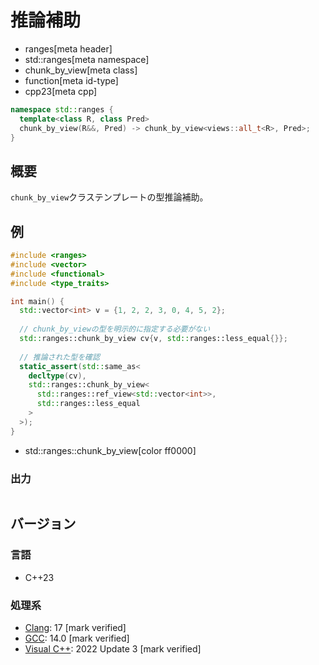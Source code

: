 # 推論補助
* ranges[meta header]
* std::ranges[meta namespace]
* chunk_by_view[meta class]
* function[meta id-type]
* cpp23[meta cpp]

```cpp
namespace std::ranges {
  template<class R, class Pred>
  chunk_by_view(R&&, Pred) -> chunk_by_view<views::all_t<R>, Pred>;
}
```

## 概要
`chunk_by_view`クラステンプレートの型推論補助。

## 例
```cpp example
#include <ranges>
#include <vector>
#include <functional>
#include <type_traits>

int main() {
  std::vector<int> v = {1, 2, 2, 3, 0, 4, 5, 2};
  
  // chunk_by_viewの型を明示的に指定する必要がない
  std::ranges::chunk_by_view cv{v, std::ranges::less_equal{}};
  
  // 推論された型を確認
  static_assert(std::same_as<
    decltype(cv),
    std::ranges::chunk_by_view<
      std::ranges::ref_view<std::vector<int>>,
      std::ranges::less_equal
    >
  >);
}
```
* std::ranges::chunk_by_view[color ff0000]

### 出力
```
```

## バージョン
### 言語
- C++23

### 処理系
- [Clang](/implementation.md#clang): 17 [mark verified]
- [GCC](/implementation.md#gcc): 14.0 [mark verified]
- [Visual C++](/implementation.md#visual_cpp): 2022 Update 3 [mark verified]
